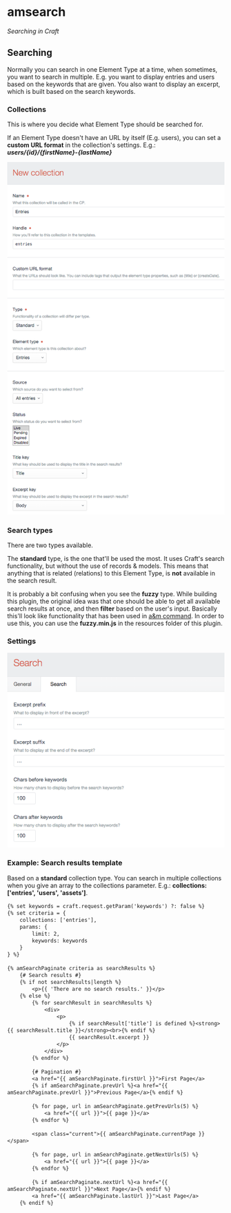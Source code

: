 # amsearch

_Searching in Craft_

## Searching

Normally you can search in one Element Type at a time, when sometimes, you want to search in multiple. E.g. you want to display entries and users based on the keywords that are given. You also want to display an excerpt, which is built based on the search keywords.

### Collections

This is where you decide what Element Type should be searched for.

If an Element Type doesn't have an URL by itself (E.g. users), you can set a **custom URL format** in the collection's settings. E.g.: **_users/{id}/{firstName}-{lastName}_**

![NewCollection](https://raw.githubusercontent.com/am-impact/am-impact.github.io/master/img/readme/amsearch/new-collection.png "NewCollection")

### Search types

There are two types available.

The **standard** type, is the one that'll be used the most. It uses Craft's search functionality, but without the use of records & models. This means that anything that is related (relations) to this Element Type, is **not** available in the search result.

It is probably a bit confusing when you see the **fuzzy** type. While building this plugin, the original idea was that one should be able to get all available search results at once, and then **filter** based on the user's input. Basically this'll look like functionality that has been used in [a&m command](https://github.com/am-impact/amcommand). In order to use this, you can use the **fuzzy.min.js** in the resources folder of this plugin.

### Settings

![Settings](https://raw.githubusercontent.com/am-impact/am-impact.github.io/master/img/readme/amsearch/settings.png "Settings")

### Example: Search results template

Based on a **standard** collection type. You can search in multiple collections when you give an array to the collections parameter. E.g.: **collections: ['entries', 'users', 'assets']**.

```
{% set keywords = craft.request.getParam('keywords') ?: false %}
{% set criteria = {
    collections: ['entries'],
    params: {
        limit: 2,
        keywords: keywords
    }
} %}

{% amSearchPaginate criteria as searchResults %}
    {# Search results #}
    {% if not searchResults|length %}
        <p>{{ 'There are no search results.' }}</p>
    {% else %}
        {% for searchResult in searchResults %}
            <div>
                <p>
                    {% if searchResult['title'] is defined %}<strong>{{ searchResult.title }}</strong><br>{% endif %}
                    {{ searchResult.excerpt }}
                </p>
            </div>
        {% endfor %}

        {# Pagination #}
        <a href="{{ amSearchPaginate.firstUrl }}">First Page</a>
        {% if amSearchPaginate.prevUrl %}<a href="{{ amSearchPaginate.prevUrl }}">Previous Page</a>{% endif %}

        {% for page, url in amSearchPaginate.getPrevUrls(5) %}
            <a href="{{ url }}">{{ page }}</a>
        {% endfor %}

        <span class="current">{{ amSearchPaginate.currentPage }}</span>

        {% for page, url in amSearchPaginate.getNextUrls(5) %}
            <a href="{{ url }}">{{ page }}</a>
        {% endfor %}

        {% if amSearchPaginate.nextUrl %}<a href="{{ amSearchPaginate.nextUrl }}">Next Page</a>{% endif %}
        <a href="{{ amSearchPaginate.lastUrl }}">Last Page</a>
    {% endif %}
```
